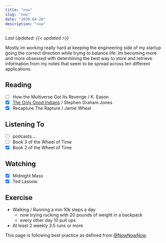 ```yaml
---
title: "now"
slug: "now"
date: "2020-04-20"
description: "now"
---
```


_Last Updated: {{< updated >}}_

Mostly im working really hard at keeping the engineering side of my startup going the
correct direction while trying to balance life. Im becoming more and more obsessed with
determining the best way to store and retrieve information from my notes that seem to
be spread across ten different applications.

## Reading
- [ ] How the Multiverse Got Its Revenge / K. Eason
- [x] <a href="/review/books/good_indians/">The Only Good Indians</a> / Stephen Graham Jones
- [x] Recapture The Rapture / Jamie Wheal

## Listening To
- [ ] podcasts....
- [ ] Book 3 of the Wheel of Time
- [x] Book 2 of the Wheel of Time

## Watching
- [x] Midnight Mass
- [x] Ted Lassow

## Exercise
* Walking / Running a min 10k steps a day
  * now trying rucking with 20 pounds of weight in a backpack
  * every other day 10 pull ups
* At least 2 weekly 3.5 runs or more

This page is following best practice as defined from
[@NowNowNow](https://twitter.com/NowNowNow)
